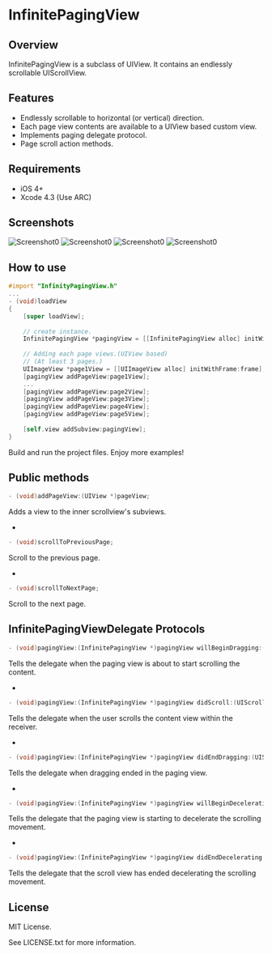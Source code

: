 InfinitePagingView
=====================


Overview
--------
InfinitePagingView is a subclass of UIView. It contains an endlessly scrollable UIScrollView.

Features
--------
- Endlessly scrollable to horizontal (or vertical) direction.
- Each page view contents are available to a UIView based custom view.
- Implements paging delegate protocol.
- Page scroll action methods.
 

Requirements
------------
- iOS 4+
- Xcode 4.3 (Use ARC)

Screenshots
-----------
![Screenshot0](http://resources.qnote.jp/infinity-paging-view/sample4.png)
![Screenshot0](http://resources.qnote.jp/infinity-paging-view/sample1.png)
![Screenshot0](http://resources.qnote.jp/infinity-paging-view/sample2.png)
![Screenshot0](http://resources.qnote.jp/infinity-paging-view/sample3.png)


How to use
----------

```Objective-C
#import "InfinityPagingView.h"
...
- (void)loadView
{
    [super loadView];
    
    // create instance.
    InfinitePagingView *pagingView = [[InfinitePagingView alloc] initWithFrame:CGRectMake(0.f, 30.f, 100.f, 50.f)];
    
    // Adding each page views.(UIView based)
    // (At least 3 pages.)
    UIImageView *page1View = [[UIImageView alloc] initWithFrame:frame];
    [pagingView addPageView:page1View];
    ...
    [pagingView addPageView:page2View];
    [pagingView addPageView:page3View];
    [pagingView addPageView:page4View];
    [pagingView addPageView:page5View];
    
    [self.view addSubview:pagingView];
}
```

Build and run the project files. Enjoy more examples!

Public methods
--------

```Objective-C
- (void)addPageView:(UIView *)pageView;
```
Adds a view to the inner scrollview's subviews.

-

```Objective-C
- (void)scrollToPreviousPage;
```
Scroll to the previous page.

-

```Objective-C
- (void)scrollToNextPage;
```
Scroll to the next page.



InfinitePagingViewDelegate Protocols
-

```Objective-C
- (void)pagingView:(InfinitePagingView *)pagingView willBeginDragging:(UIScrollView *)scrollView;
```
Tells the delegate when the paging view is about to start scrolling the content.

-

```Objective-C
- (void)pagingView:(InfinitePagingView *)pagingView didScroll:(UIScrollView *)scrollView;
```
Tells the delegate when the user scrolls the content view within the receiver.

-

```Objective-C
- (void)pagingView:(InfinitePagingView *)pagingView didEndDragging:(UIScrollView *)scrollView;
```
Tells the delegate when dragging ended in the paging view.


-

```Objective-C
- (void)pagingView:(InfinitePagingView *)pagingView willBeginDecelerating:(UIScrollView *)scrollView;
```

Tells the delegate that the paging view is starting to decelerate the scrolling movement.

-

```Objective-C
- (void)pagingView:(InfinitePagingView *)pagingView didEndDecelerating:(UIScrollView *)scrollView atPageIndex:(NSInteger)pageIndex;
```
Tells the delegate that the scroll view has ended decelerating the scrolling movement.



License
-------
MIT License.

See LICENSE.txt for more information.
